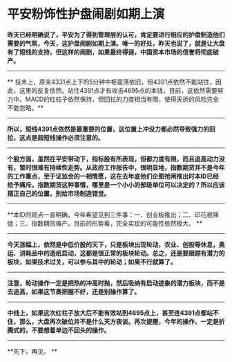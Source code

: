 平安粉饰性护盘闹剧如期上演
====

			

**昨天已经明确说了，平安为了得到管理层的认可，肯定要进行相应的护盘制造他们需要的气氛，今天，这护盘闹剧如期上演。唯一的好处，昨天也说了，就是让大盘有了短线的支持，但这样的闹剧，如果最终得逞，中国资本市场的信誉将彻底破产。**

** **

** 技术上，原来4331点上下的5分钟中枢震荡依旧，但4391点依然不能站住，因此，这里的反复依然。站住4391点才有攻击4695点的本钱，目前，这依然需要努力中。MACD的红柱子依然保持，但回拉的力度相当有限，使得夭折的风险完全不能忽略。**

** **

**所以，短线4391点依然是最重要的位置，这位置上冲没力都必然导致强力的回拉，这点是超短线操作必须注意的。**

** **

**个股方面，虽然在平安带动下，指标股有所表现，但都力度有限，而且追高动力没有，暂时很难有持续性走势。从政府工作报告中，很明显地，指数期货并不是今年的工作重点，至于证监会的一相情愿，这在去年底他们企图抢闸推出时本ID已经给予痛斥。指数期货这种事情，哪里是一个小小的部级单位可以决定的？所以应该摆正自己的位置，别给市场制造错觉。**

** **

**本ID的观点一直明确，今年希望见到三件事：一、创业板推出；二、印花税降低；三、指数期货难产。目前的形势看，完全实现的可能性依然极大。 **

** **

**今天涨幅上，依然是中低价股的天下，只是板块出现轮动，农业、创投等休息，奥运、消耗品中的造纸启动，这都是很正常的板块轮动。总之，还是要跟踪有潜力的板块，如果技术过关，可以参与其中的轮动；如果不行就算了。**

** **

**注意，轮动操作一定是把热的冲高时抛，然后吸纳有启动迹象的潜力板块，而不是去追高，如果这节奏把握不好，还是别操作算了。**

** **

**中线上，如果这次红柱子放大后不能有效站到4695点上，甚至连4391点都站不住，那么，大盘再次破位并不是什么天方夜谈。再次提醒，今年的操作，一定是折腾式的，不要想着单边不回头的操作。**

** **

**先下，再见。 **
